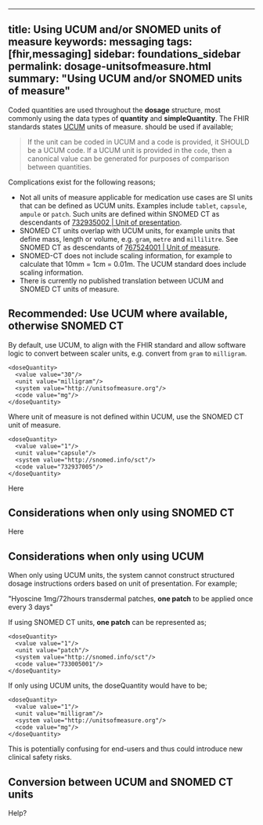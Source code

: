 
---
title: Using UCUM and/or SNOMED units of measure
keywords:  messaging
tags: [fhir,messaging]
sidebar: foundations_sidebar
permalink: dosage-unitsofmeasure.html
summary: "Using UCUM and/or SNOMED units of measure"
---

Coded quantities are used throughout the **dosage** structure, most commonly using the data types of **quantity** and **simpleQuantity**. The FHIR standards states [UCUM](http://unitsofmeasure.org) units of measure.  should be used if available;

> If the unit can be coded in UCUM and a code is provided, it SHOULD be a UCUM code. If a UCUM unit is provided in the `code`, then a canonical value can be generated for purposes of comparison between quantities.

Complications exist for the following reasons;

 - Not all units of measure applicable for medication use cases are SI units that can be defined as UCUM units. Examples include `tablet`, `capsule`, `ampule` or `patch`. Such units are defined within SNOMED CT as descendants of [732935002 | Unit of presentation](https://termbrowser.nhs.uk/?perspective=full&conceptId1=732935002&edition=uk-edition).  
 - SNOMED CT units overlap with UCUM units, for example units that define mass, length or volume, e.g. `gram`, `metre` and `millilitre`. See  SNOMED CT as descendants of [767524001 | Unit of measure](https://termbrowser.nhs.uk/?perspective=full&conceptId1=767524001&edition=uk-edition).
 - SNOMED-CT does not include scaling information, for example to calculate that 10mm = 1cm = 0.01m. The UCUM standard does include scaling information.
 - There is currently no published translation between UCUM and SNOMED CT units of measure.

## Recommended: Use UCUM where available, otherwise SNOMED CT ##

By default, use UCUM, to align with the FHIR standard and allow software logic to convert between scaler units, e.g. convert from `gram` to `milligram`.

    <doseQuantity>
      <value value="30"/>
      <unit value="milligram"/>
      <system value="http://unitsofmeasure.org"/>
      <code value="mg"/>
    </doseQuantity>

Where unit of measure is not defined within UCUM, use the SNOMED CT unit of measure. 

    <doseQuantity>
      <value value="1"/>
      <unit value="capsule"/>
      <system value="http://snomed.info/sct"/>
      <code value="732937005"/>
    </doseQuantity>

Here

## Considerations when only using SNOMED CT ##

Here

## Considerations when only using UCUM ##

When only using UCUM units, the system cannot construct structured dosage instructions orders based on unit of presentation. For example;

"Hyoscine 1mg/72hours transdermal patches, **one patch** to be applied once every 3 days"

If using SNOMED CT units, **one patch** can be represented as;

    <doseQuantity>
      <value value="1"/>
      <unit value="patch"/>
      <system value="http://snomed.info/sct"/>
      <code value="733005001"/>
    </doseQuantity>

If only using UCUM units, the doseQuantity would have to be;

    <doseQuantity>
      <value value="1"/>
      <unit value="milligram"/>
      <system value="http://unitsofmeasure.org"/>
      <code value="mg"/>
    </doseQuantity>

This is potentially confusing for end-users and thus could introduce new clinical safety risks.

## Conversion between UCUM and SNOMED CT units ##

Help?
